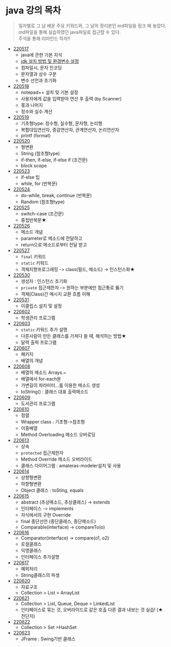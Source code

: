 # java 강의 목차
> 일자별로 그 날 배운 주요 키워드와, 그 날의 정리본인 md파일을 링크 해 놓았다.  
md파일을 통해 실습하였던 java파일로 접근할 수 있다.  
주석을 통해 리마인드 하자!!  

- [220517](./Java정리/220517.md)
  - java에 관한 기본 지식
  - [jdk 설치 방법 및 환경변수 설정](./Java정리/JDK설치&환경변수.md)
  - 컴파일시, 문자 인코딩
  - 문자열과 상수 구분
  - 변수 선언과 초기화
- [220518](./Java정리/220518.md)
  - notepad++ 설치 및 기본 설정
  - 사용자에게 값을 입력받아 연산 후 출력 (by Scanner)  
  - 몫과 나머지
  - 정수와 실수 계산
- [220519](./Java정리/220519.md)
  - 기초형type: 정수형, 실수형, 문자형, 논리형
  - 복합대입연산자, 증감연산자, 관계연산자, 논리연산자
  - printf (format)
- [220520](./Java정리/220520.md)
  - 형변환
  - String (참조형type)
  - if-then, if-else, if-else if (조건문)
  - block scope
- [220523](./Java정리/220523.md)
  - if-else 팁
  - while, for (반복문)
- [220524](./Java정리/220524.md)
  - do-while, break, continue (반복문)  
  - Random (참조형type)  
- [220525](./Java정리/220525.md)  
  - switch-case (조건문)
  - 중첩반복문★  
- [220526](./Java정리/220526.md)  
  - 메소드 개념
  - parameter로 메소드에 전달하고
  - return으로 메소드로부터 전달 받고
- [220527](./Java정리/220527.md)  
  - `final` 키워드
  - `static` 키워드
  - 객체지향프로그래밍 -> class(필드, 메소드) -> 인스턴스화★  
- [220530](./Java정리/220530.md)  
  - 생성자 : 인스턴스 초기화  
  - `private` 접근제한자 -> 원하는 부분에만 접근통로 뚫기  
  - 객체(Class)간 메시지 교환 흐름 이해  
- [220531](./Java정리/220531.md)  
  - 이클립스 설치 및 설정  
- [220602](./Java정리/220602.md)   
  - 학생관리 프로그램   
- [220603](./Java정리/220603.md)  
  - `static` 키워드 추가 설명  
  - 다른사람이 만든 클래스를 가져다 쓸 때, 해석하는 방법★    
  - 달력 출력 프로그램  
- [220607](./Java정리/220607.md)  
  - 패키지
  - 배열의 개념  
- [220608](./Java정리/220608.md)  
  - 배열의 메소드 Arrays.~
  - 배열에서 for-each문
  - 가변길이 파라미터...를 이용한 메소드 생성
  - toString() : 클래스 대표 출력메소드
- [220609](./Java정리/220609.md)  
  - 도서관리 프로그램
- [220610](./Java정리/220610.md)
  - 정렬
  - Wrapper class : 기초형->참조형
  - 이중배열
  - Method Overloading 메소드 오버로딩  
- [220613](./Java정리/220613.md)  
  - 상속
  - `protected` 접근제한자
  - Method Override 메소드 오버라이드
  - 클래스 다이어그램 : amateras-modeler설치 및 사용
- [220614](./Java정리/220614.md)  
  - 상향형변환
  - 하향형변환
  - Object 클래스 : toSting, equals  
- [220615](./Java정리/220615.md)  
  - abstract (추상메소드, 추상클래스) -> extends
  - 인터페이스 -> implements
  - 자식에서의 구현 Override
  - final 종단선언 (종단클래스, 종단메소드)
  - Comparable(interface) -> compareTo(o)
- [220616](./Java정리/220616.md)  
  - Comparator(interface) -> compare(o1, o2)
  - 로컬클래스
  - 익명클래스
  - 인터페이스 추가설명
- [220617](./Java정리/220617.md)  
  - 예외처리
  - String클래스의 파생
- [220620](./Java정리/220620.md)  
  - 자료구조
  - Collection > List > ArrayList  
- [220621](./Java정리/220621.md)  
  - Collection > List, Queue, Deque > LinkedList  
  - 인터페이스로 묶는 것, 오버라이드로 같은 호출 다른 결과 내보는 것 실습! (★전단지)  
- [220622](./Java정리/220622.md)  
  - Collection > Set >HashSet
- [220623](./Java정리/220623.md)  
  - JFrame : Swing기반 클래스
